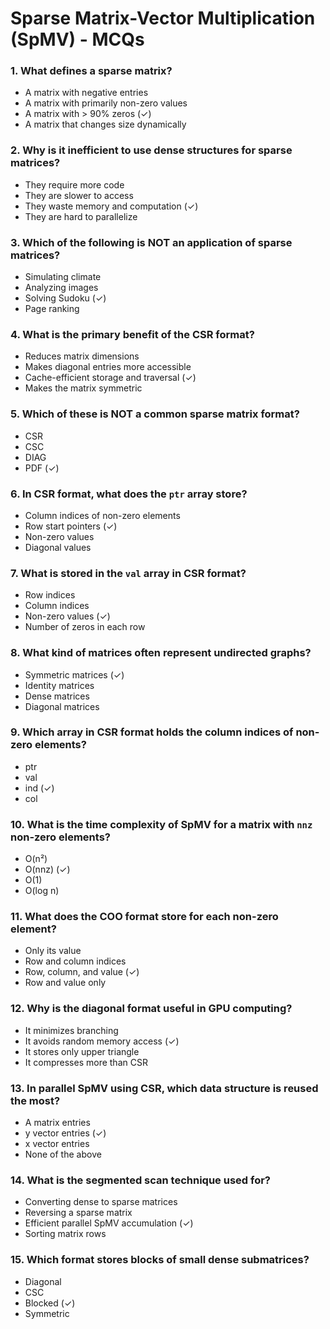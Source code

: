 # Sparse Matrix-Vector Multiplication (SpMV) - MCQs

### 1. What defines a sparse matrix?

- A matrix with negative entries
- A matrix with primarily non-zero values
- A matrix with > 90% zeros (✓)
- A matrix that changes size dynamically

### 2. Why is it inefficient to use dense structures for sparse matrices?

- They require more code
- They are slower to access
- They waste memory and computation (✓)
- They are hard to parallelize

### 3. Which of the following is NOT an application of sparse matrices?

- Simulating climate
- Analyzing images
- Solving Sudoku (✓)
- Page ranking

### 4. What is the primary benefit of the CSR format?

- Reduces matrix dimensions
- Makes diagonal entries more accessible
- Cache-efficient storage and traversal (✓)
- Makes the matrix symmetric

### 5. Which of these is NOT a common sparse matrix format?

- CSR
- CSC
- DIAG
- PDF (✓)

### 6. In CSR format, what does the `ptr` array store?

- Column indices of non-zero elements
- Row start pointers (✓)
- Non-zero values
- Diagonal values

### 7. What is stored in the `val` array in CSR format?

- Row indices
- Column indices
- Non-zero values (✓)
- Number of zeros in each row

### 8. What kind of matrices often represent undirected graphs?

- Symmetric matrices (✓)
- Identity matrices
- Dense matrices
- Diagonal matrices

### 9. Which array in CSR format holds the column indices of non-zero elements?

- ptr
- val
- ind (✓)
- col

### 10. What is the time complexity of SpMV for a matrix with `nnz` non-zero elements?

- O(n²)
- O(nnz) (✓)
- O(1)
- O(log n)

### 11. What does the COO format store for each non-zero element?

- Only its value
- Row and column indices
- Row, column, and value (✓)
- Row and value only

### 12. Why is the diagonal format useful in GPU computing?

- It minimizes branching
- It avoids random memory access (✓)
- It stores only upper triangle
- It compresses more than CSR

### 13. In parallel SpMV using CSR, which data structure is reused the most?

- A matrix entries
- y vector entries (✓)
- x vector entries
- None of the above

### 14. What is the segmented scan technique used for?

- Converting dense to sparse matrices
- Reversing a sparse matrix
- Efficient parallel SpMV accumulation (✓)
- Sorting matrix rows

### 15. Which format stores blocks of small dense submatrices?

- Diagonal
- CSC
- Blocked (✓)
- Symmetric
